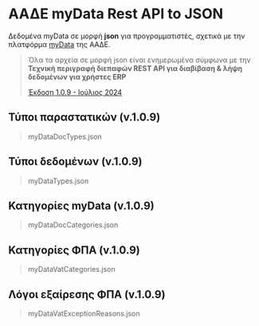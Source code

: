 # ΑΑΔΕ myData Rest API to JSON

Δεδομένα myData σε μορφή **json** για προγραμματιστές, σχετικά με την πλατφόρμα [myData](https://www.aade.gr/mydata) της ΑΑΔΕ.
> Όλα τα αρχεία σε μορφή json είναι ενημερωμένα σύμφωνα με την **Τεχνική περιγραφή διεπαφών REST API για διαβίβαση & λήψη δεδομένων για χρήστες ERP**
>
> [Έκδοση 1.0.9 - Ιούλιος 2024](https://www.aade.gr/sites/default/files/2024-07/myDATA%20API%20Documentation%20v1.0.9_official_erp.pdf)

## Τύποι παραστατικών (v.1.0.9)
> myDataDocTypes.json

## Τύποι δεδομένων (v.1.0.9)
> myDataTypes.json

## Κατηγορίες myData (v.1.0.9)
> myDataDocCategories.json

## Κατηγορίες ΦΠΑ (v.1.0.9)
> myDataVatCategories.json

## Λόγοι εξαίρεσης ΦΠΑ (v.1.0.9)
> myDataVatExceptionReasons.json